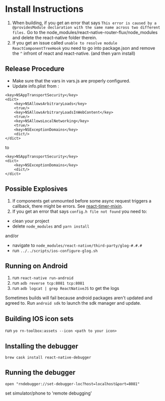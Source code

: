 Install Instructions
====================

1. When building, if you get an error that says `This error is caused by a @providesModule declaration with the same name across two different files.`
Go to the node_modules/react-native-router-flux/node_modules and delete the react-native folder therein.
2. If you get an issue called `unable to resolve module ReactComponentTreeHook` you need to go into package.json and remove the `^` infront of react and react-native. (and then yarn install)

Release Procedure
------------------
* Make sure that the vars in vars.js are properly configured.
* Update info.plist from :
```
<key>NSAppTransportSecurity</key>
<dict>
    <key>NSAllowsArbitraryLoads</key>
    <true/>
    <key>NSAllowsArbitraryLoadsInWebContent</key>
    <true/>
    <key>NSAllowsLocalNetworking</key>
    <true/>
    <key>NSExceptionDomains</key>
    <dict/>
</dict>
``` 
to
```
<key>NSAppTransportSecurity</key>
<dict>
    <key>NSExceptionDomains</key>
    <dict/>
</dict>
```

Possible Explosives
-------------------

1. If components get unmounted before some async request triggers a callback, there might be errors. See [react-timer-mixin](https://github.com/reactjs/react-timer-mixin). 
2. If you get an error that says `config.h file not found` you need to: 
* clean your project
* delete `node_modules` and `yarn install`

and/or
* navigate to `node_modules/react-native/third-party/glog-#.#.#`
* run `../../scripts/ios-configure-glog.sh`

Running on Android
------------------
1. run `react-native run-android`
2. run `adb reverse tcp:8081 tcp:8081`
3. run `adb logcat | grep ReactNativeJS` to get the logs

Sometimes builds will fail because android packages aren't updated and agreed to. Run `android sdk` to launch the 
sdk manager and update.

Building IOS icon sets
----------------------
run `yo rn-toolbox:assets --icon <path to your icon>`

Installing the debugger
-----------------------
`brew cask install react-native-debugger`

Running the debugger
--------------------
`open "rndebugger://set-debugger-loc?host=localhost&port=8081"`

set simulator/phone to 'remote debugging'